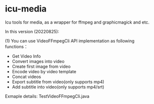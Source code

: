 # icu-media
Icu tools for media, as a wrapper for ffmpeg and graphicmagick and etc.

In this version (20220825):

(1) You can use VideoFFmpegCli API implementation as following functions：

+ Get Video Info
+ Convert images into video
+ Create first image from video
+ Encode video by video template
+ Concat videos
+ Export subtitle from video(only supports mp4)
+ Add subtitle into video(only supports mp4/srt)


Exmaple details: TestVideoFFmpegCli.java